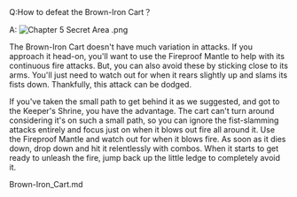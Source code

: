 Q:How to defeat the Brown-Iron Cart？

A:
![Chapter 5 Secret Area .png](https://oyster.ignimgs.com/mediawiki/apis.ign.com/black-myth-wukong/b/bc/Chapter_5_Secret_Area_.png)

The Brown-Iron Cart doesn't have much variation in attacks. If you approach it head-on, you'll want to use the Fireproof Mantle to help with its continuous fire attacks. But, you can also avoid these by sticking close to its arms. You'll just need to watch out for when it rears slightly up and slams its fists down. Thankfully, this attack can be dodged. 

If you've taken the small path to get behind it as we suggested, and got to the Keeper's Shrine, you have the advantage. The cart can't turn around considering it's on such a small path, so you can ignore the fist-slamming attacks entirely and focus just on when it blows out fire all around it. Use the Fireproof Mantle and watch out for when it blows fire. As soon as it dies down, drop down and hit it relentlessly with combos. When it starts to get ready to unleash the fire, jump back up the little ledge to completely avoid it. 

Brown-Iron_Cart.md